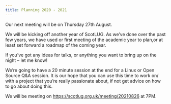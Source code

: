 ```yaml
---
title: Planning 2020 - 2021
---
```


Our next meeting will be on Thursday 27th August.

We will be kicking off another year of ScotLUG. As we’ve done over the past few years, we have used or first meeting of the academic year to plan,or at least set forward a roadmap of the coming year.

If you’ve got any ideas for talks, or anything you want to bring up on the night – let me know!

We’re going to have a 20 minute session at the end for a Linux or Open Source Q&A session. It is our hope that you can use this time to work on/ with a project that you’re really passionate about, if not get advice on how to go about doing this.

We will be meeting on <a href="https://scotlug.org.uk/meeting/20210826">https://scotlug.org.uk/meeting/20210826</a> at 7PM.
